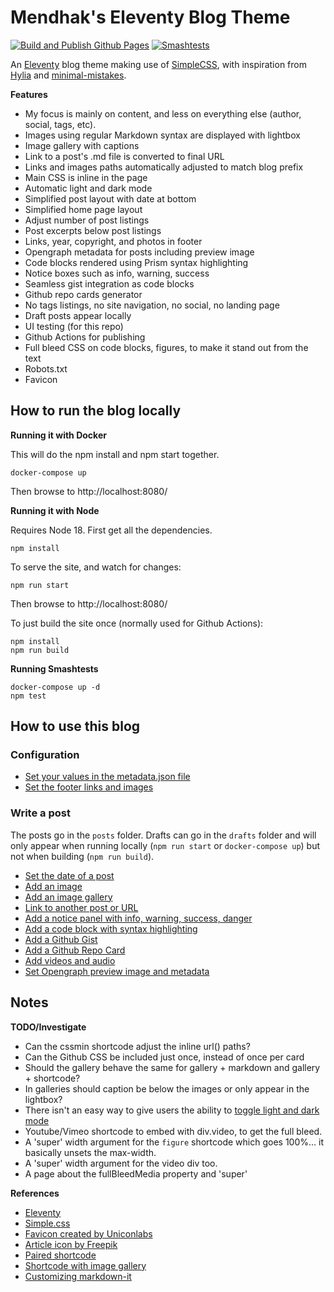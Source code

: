 # Mendhak's Eleventy Blog Theme 
[![Build and Publish Github Pages](https://github.com/mendhak/eleventy-mendhak-blog-theme/actions/workflows/staticsite.yml/badge.svg?branch=main)](https://github.com/mendhak/eleventy-mendhak-blog-theme/actions/workflows/staticsite.yml) [![Smashtests](https://github.com/mendhak/eleventy-mendhak-blog-theme/actions/workflows/smashtests.yml/badge.svg)](https://github.com/mendhak/eleventy-mendhak-blog-theme/actions/workflows/smashtests.yml)

An [Eleventy](https://11ty.dev) blog theme making use of [SimpleCSS](https://simplecss.org/), with inspiration from [Hylia](https://hylia.website) and [minimal-mistakes](https://mmistakes.github.io/minimal-mistakes/).  



**Features**

* My focus is mainly on content, and less on everything else (author, social, tags, etc).
* Images using regular Markdown syntax are displayed with lightbox
* Image gallery with captions
* Link to a post's .md file is converted to final URL
* Links and images paths automatically adjusted to match blog prefix
* Main CSS is inline in the page
* Automatic light and dark mode
* Simplified post layout with date at bottom
* Simplified home page layout
* Adjust number of post listings
* Post excerpts below post listings
* Links, year, copyright, and photos in footer
* Opengraph metadata for posts including preview image
* Code blocks rendered using Prism syntax highlighting
* Notice boxes such as info, warning, success
* Seamless gist integration as code blocks
* Github repo cards generator
* No tags listings, no site navigation, no social, no landing page
* Draft posts appear locally
* UI testing (for this repo)
* Github Actions for publishing
* Full bleed CSS on code blocks, figures, to make it stand out from the text
* Robots.txt
* Favicon



## How to run the blog locally

**Running it with Docker**

This will do the npm install and npm start together. 

```
docker-compose up
```

Then browse to http://localhost:8080/


**Running it with Node**

Requires Node 18. First get all the dependencies. 

```
npm install
```

To serve the site, and watch for changes: 

```
npm run start
```

Then browse to http://localhost:8080/


To just build the site once (normally used for Github Actions): 

```
npm install
npm run build
```

**Running Smashtests**

```
docker-compose up -d
npm test
```


## How to use this blog

### Configuration

- [Set your values in the metadata.json file](https://code.mendhak.com/eleventy-mendhak-blog-theme/edit-the-metadata/)
- [Set the footer links and images](https://code.mendhak.com/eleventy-mendhak-blog-theme/set-footer-links/)

### Write a post

The posts go in the `posts` folder.  Drafts can go in the `drafts` folder and will only appear when running locally (`npm run start` or `docker-compose up`) but not when building (`npm run build`). 

- [Set the date of a post](https://code.mendhak.com/eleventy-mendhak-blog-theme/set-date-of-post/)
- [Add an image](https://code.mendhak.com/eleventy-mendhak-blog-theme/post-with-an-image/) 
- [Add an image gallery](https://code.mendhak.com/eleventy-mendhak-blog-theme/post-with-a-gallery/)
- [Link to another post or URL](https://code.mendhak.com/eleventy-mendhak-blog-theme/posting-links/)
- [Add a notice panel with info, warning, success, danger](https://code.mendhak.com/eleventy-mendhak-blog-theme/post-notice/)
- [Add a code block with syntax highlighting](https://code.mendhak.com/eleventy-mendhak-blog-theme/post-with-code/)
- [Add a Github Gist](https://code.mendhak.com/eleventy-mendhak-blog-theme/post-with-github-gists/)
- [Add a Github Repo Card](https://code.mendhak.com/eleventy-mendhak-blog-theme/github-repo-card/)   
- [Add videos and audio](https://code.mendhak.com/eleventy-mendhak-blog-theme/post-with-iframes-videos-third-party/)
- [Set Opengraph preview image and metadata](https://code.mendhak.com/eleventy-mendhak-blog-theme/opengraph-preview-data/)


## Notes

**TODO/Investigate**

- Can the cssmin shortcode adjust the inline url() paths? 
- Can the Github CSS be included just once, instead of once per card
- Should the gallery behave the same for gallery + markdown and gallery + shortcode? 
- In galleries should caption be below the images or only appear in the lightbox?
- There isn't an easy way to give users the ability to [toggle light and dark mode](https://github.com/mendhak/eleventy-mendhak-blog-theme/issues/2)
- Youtube/Vimeo shortcode to embed with div.video, to get the full bleed. 
- A 'super' width argument for the `figure` shortcode which goes 100%... it basically unsets the max-width. 
- A 'super' width argument for the video div too. 
- A page about the fullBleedMedia property and 'super'

**References**

- [Eleventy](https://www.11ty.dev/docs/)
- [Simple.css](https://github.com/kevquirk/simple.css/wiki)
- [Favicon created by Uniconlabs](https://www.flaticon.com/free-icons/website)
- [Article icon by Freepik](https://www.flaticon.com/free-icons/blog)
- [Paired shortcode](https://www.markllobrera.com/posts/eleventy-paired-shortcodes-and-markdown-rendering/)
- [Shortcode with image gallery](https://www.markllobrera.com/posts/eleventy-building-image-gallery-photoswipe/)
- [Customizing markdown-it](https://publishing-project.rivendellweb.net/customizing-markdown-it/)

